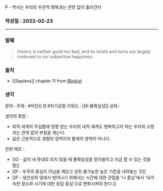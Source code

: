 P - 역사는 우리의 주관적 행복과는 관련 없이 흘러간다

### 작성일 : 2022-02-23 
----
### 발췌
>History is neither good nor bad, and its twists and turns are largely irrelevant to our subjective happiness.

### 출처
- [[Sapiens]] chapter 11 from [Blinkist](https://www.blinkist.com/)
### 생각

분야 : 
주제 : #마인드셋 #자기성찰
키워드 : [[K-불확실성]] 
상태 : 

생각의 확장 :
- 외적 세계의 무심함에 영향 받는 우리의 내적 세계도 행복하고자 하는 우리의 소망과는 관계 없이 부침을 겪는다. 
- 삶은 근본적으로 경험의 영역이지 통제의 영역이 아니다.

관련 메모 : 
- [[O - 삶이 내 뜻대로 되지 않을 때 불확실성을 받아들이고 지금 할 수 있는 것을 함]]
- [[P - 우주의 중심이 아님을 깨닫고 성취 불가능한 높은 기준을 내려놓는 것]]
- [[P - 생산성의 덫에서 벗어나기 위해서는 시간에 대한 관점을 '나 중심'에서 '내가 속한 장소와 시기에 대한 응답 중심'으로 변화시켜야 한다.]]
